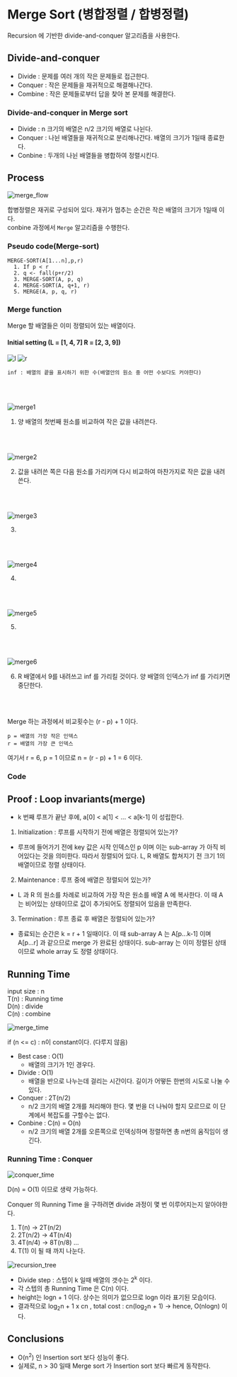 # Merge Sort (병합정렬 / 합병정렬)

Recursion 에 기반한 divide-and-conquer 알고리즘을 사용한다.

## Divide-and-conquer

* Divide : 문제를 여러 개의 작은 문제들로 접근한다.
* Conquer : 작은 문제들을 재귀적으로 해결해나간다. 
* Combine : 작은 문제들로부터 답을 찾아 본 문제를 해결한다.

### Divide-and-conquer in Merge sort

* Divide : n 크기의 배열은 n/2 크기의 배열로 나뉜다.
* Conquer : 나뉜 배열들을 재귀적으로 분리해나간다. 배열의 크기가 1일때 종료한다.
* Conbine : 두개의 나뉜 배열들을 병합하여 정렬시킨다.

## Process

![merge_flow](../../image/merge_flow.png)

합병정렬은 재귀로 구성되어 있다. 재귀가 멈추는 순간은 작은 배열의 크기가 1일때 이다.  
conbine 과정에서 `Merge` 알고리즘을 수행한다.

### Pseudo code(Merge-sort)
```
MERGE-SORT(A[1...n],p,r)
  1. If p < r
  2. q <- fall(p+r/2)
  3. MERGE-SORT(A, p, q)
  4. MERGE-SORT(A, q+1, r)
  5. MERGE(A, p, q, r)
```

### Merge function

Merge 할 배열들은 이미 정렬되어 있는 배열이다.

#### Initial setting (L = [1, 4, 7] R = [2, 3, 9])
![l](../../image/merge_l.png)
![r](../../image/merge_r.png)
  
`inf : 배열의 끝을 표시하기 위한 수(배열안의 원소 중 어떤 수보다도 커야한다)`

<br/><br/>

![merge1](../../image/merge1.png)

1. 양 배열의 첫번째 원소를 비교하여 작은 값을 내려쓴다.

<br/><br/>

![merge2](../../image/merge2.png)

2. 값을 내려쓴 쪽은 다음 원소를 가리키며 다시 비교하여 마찬가지로 작은 값을 내려쓴다.

<br/><br/>

![merge3](../../image/merge3.png)

3.

<br/><br/>

![merge4](../../image/merge4.png)

4.

<br/><br/>

![merge5](../../image/merge5.png)

5.

<br/><br/>

![merge6](../../image/merge6.png)

6. R 배열에서 9를 내려쓰고 inf 를 가리킬 것이다. 양 배열의 인덱스가 inf 를 가리키면 중단한다.

<br/><br/>

Merge 하는 과정에서 비교횟수는 (r - p) + 1 이다.
```
p = 배열의 가장 작은 인덱스
r = 배열의 가장 큰 인덱스
```

여기서 r = 6, p = 1 이므로 n = (r - p) + 1 = 6 이다.

### Code



## Proof : Loop invariants(merge)

* k 번째 루프가 끝난 후에, a[0] < a[1] < ... < a[k-1] 이 성립한다.

1. Initialization : 루프를 시작하기 전에 배열은 정렬되어 있는가?
  * 루프에 들어가기 전에 key 값은 시작 인덱스인 p 이며 이는 sub-array 가 아직 비어있다는 것을 의미한다. 따라서 정렬되어 있다. L, R 배열도 합쳐지기 전 크기 1의 배열이므로 정렬 상태이다.
2. Maintenance : 루프 중에 배열은 정렬되어 있는가?
  * L 과 R 의 원소를 차례로 비교하여 가장 작은 원소를 배열 A 에 복사한다. 이 때 A 는 비어있는 상태이므로 값이 추가되어도 정렬되어 있음을 만족한다.
3. Termination : 루프 종료 후 배열은 정렬되어 있는가?
  * 종료되는 순간은 k = r + 1 일때이다. 이 때 sub-array A 는 A[p...k-1] 이며 A[p...r] 과 같으므로 merge 가 완료된 상태이다. sub-array 는 이미 정렬된 상태이므로 whole array 도 정렬 상태이다.
    
## Running Time

input size : n  
T(n) : Running time  
D(n) : divide  
C(n) : combine

![merge_time](../../image/merge_time.png)

if (n <= c) : n이 constant이다. (다루지 않음)

* Best case : O(1)
  * 배열의 크기가 1인 경우다.
* Divide : O(1)
  * 배열을 반으로 나누는데 걸리는 시간이다. 길이가 어떻든 한번의 시도로 나눌 수 있다.
* Conquer : 2T(n/2) 
  * n/2 크기의 배열 2개를 처리해야 한다. 몇 번을 더 나눠야 할지 모르므로 이 단계에서 복잡도를 구할수는 없다.
* Conbine : C(n) = O(n)
  * n/2 크기의 배열 2개를 오른쪽으로 인덱싱하며 정렬하면 총 n번의 움직임이 생긴다.

### Running Time : Conquer

![conquer_time](../../image/conquer_time.png)

D(n) = O(1) 이므로 생략 가능하다.

Conquer 의 Running Time 을 구하려면 divide 과정이 몇 번 이루어지는지 알아야한다.  
1. T(n) -> 2T(n/2)
2. 2T(n/2) -> 4T(n/4)
3. 4T(n/4) -> 8T(n/8) ...
4. T(1) 이 될 때 까지 나눈다.

![recursion_tree](../../image/recursion_tree.png)

* Divide step : 스텝이 k 일때 배열의 갯수는 2<sup>k</sup> 이다.
* 각 스텝의 총 Running Time 은 C(n) 이다.
* height는 logn + 1 이다. 상수는 의미가 없으므로 logn 이라 표기된 모습이다.  
* 결과적으로 log<sub>2</sub>n + 1 x cn , total cost : cn(log<sub>2</sub>n + 1) -> hence, O(nlogn) 이다.

## Conclusions

* O(n<sup>2</sup>) 인 Insertion sort 보다 성능이 좋다.
* 실제로, n > 30 일때 Merge sort 가 Insertion sort 보다 빠르게 동작한다.
